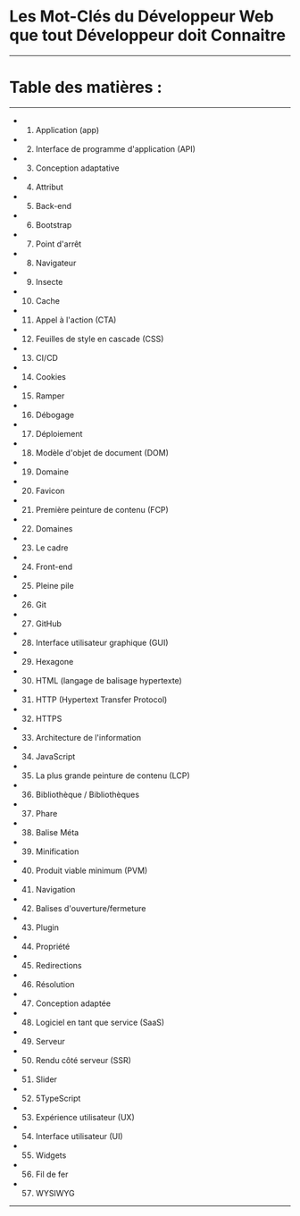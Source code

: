 # **Les Mot-Clés du Développeur Web que tout Développeur doit Connaitre**

---

# **Table des matières :**

---

 - 1) Application (app)

 - 2) Interface de programme d'application (API)

 - 3) Conception adaptative

 - 4) Attribut

 - 5) Back-end

 - 6) Bootstrap

 - 7) Point d'arrêt

 - 8) Navigateur

 - 9) Insecte

 - 10) Cache

 - 11) Appel à l'action (CTA)

 - 12) Feuilles de style en cascade (CSS)

 - 13) CI/CD

 - 14) Cookies

 - 15) Ramper

 - 16) Débogage

 - 17) Déploiement

 - 18) Modèle d'objet de document (DOM)

 - 19) Domaine

 - 20) Favicon

 - 21) Première peinture de contenu (FCP)

 - 22) Domaines

 - 23) Le cadre

 - 24) Front-end

 - 25) Pleine pile

 - 26) Git

 - 27) GitHub

 - 28) Interface utilisateur graphique (GUI)

 - 29) Hexagone

 - 30) HTML (langage de balisage hypertexte)

 - 31) HTTP (Hypertext Transfer Protocol)

 - 32) HTTPS

 - 33) Architecture de l'information

 - 34) JavaScript

 - 35) La plus grande peinture de contenu (LCP)

 - 36) Bibliothèque / Bibliothèques

 - 37) Phare

 - 38) Balise Méta

 - 39) Minification

 - 40) Produit viable minimum (PVM)

 - 41) Navigation

 - 42) Balises d'ouverture/fermeture

 - 43) Plugin
 
 - 44) Propriété

 - 45) Redirections

 - 46) Résolution

 - 47) Conception adaptée

 - 48) Logiciel en tant que service (SaaS)

 - 49) Serveur

 - 50) Rendu côté serveur (SSR)

 - 51) Slider

 - 52) 5TypeScript

 - 53) Expérience utilisateur (UX)

 - 54) Interface utilisateur (UI)

 - 55) Widgets

 - 56) Fil de fer

 - 57) WYSIWYG

---
